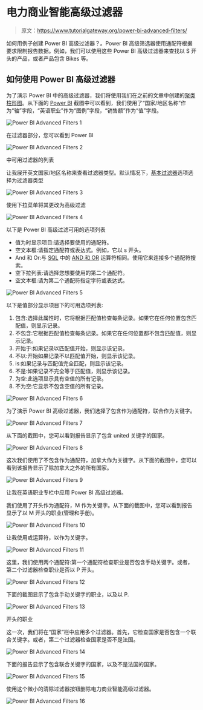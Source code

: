 # 电力商业智能高级过滤器

> 原文：<https://www.tutorialgateway.org/power-bi-advanced-filters/>

如何用例子创建 Power BI 高级过滤器？。Power BI 高级筛选器使用通配符根据要求限制报告数据。例如，我们可以使用这些 Power BI 高级过滤器来查找以 S 开头的产品，或者产品包含 Bikes 等。

## 如何使用 Power BI 高级过滤器

为了演示 Power BI 中的高级过滤器，我们将使用我们在之前的文章中创建的[聚类柱形图](https://www.tutorialgateway.org/clustered-column-chart-in-power-bi/)。从下面的 [Power BI](https://www.tutorialgateway.org/power-bi-tutorial/) 截图中可以看到，我们使用了“国家/地区名称”作为“轴”字段，“英语职业”作为“图例”字段，“销售额”作为“值”字段。

![Power BI Advanced Filters 1](img/b102c18b273b9f1faacf5b30e28388fb.png)

在过滤器部分，您可以看到 Power BI

![Power BI Advanced Filters 2](img/1e5aeda36ed619e2d1820e76d6dd20f4.png)

中可用过滤器的列表

让我展开英文国家/地区名称来查看过滤器类型。默认情况下，[基本过滤器](https://www.tutorialgateway.org/power-bi-basic-filters/)选项选择为过滤器类型

![Power BI Advanced Filters 3](img/7b9a4da778257807f1d71c961e80086f.png)

使用下拉菜单将其更改为高级过滤

![Power BI Advanced Filters 4](img/dedebc218f469e57b7bdbca6f4a02277.png)

以下是 Power BI 高级过滤可用的选项列表

*   值为时显示项目:请选择要使用的通配符。
*   空文本框:请指定通配符或表达式。例如，它以 s 开头。
*   And 和 Or:与 [SQL](https://www.tutorialgateway.org/sql/) 中的 [AND 和 OR](https://www.tutorialgateway.org/sql-and-or-operators/) 运算符相同。使用它来连接多个通配符搜索。
*   空下拉列表:请选择您想要使用的第二个通配符。
*   空文本框:请为第二个通配符指定字符或表达式。

![Power BI Advanced Filters 5](img/8e27137265f475c6d9b081c9e2ad35c8.png)

以下是值部分显示项目下的可用选项列表:

1.  包含:选择此属性时，它将根据匹配值检查每条记录。如果它在任何位置包含匹配值，则显示记录。
2.  不包含:它根据匹配值检查每条记录。如果它在任何位置都不包含匹配值，则显示记录。
3.  开始于:如果记录以匹配值开始，则显示该记录。
4.  不以:开始如果记录不以匹配值开始，则显示该记录。
5.  is:如果记录与匹配值完全匹配，则显示该记录。
6.  不是:如果记录不完全等于匹配值，则显示该记录。
7.  为空:此选项显示具有空值的所有记录。
8.  不为空:它显示不包含空值的所有记录。

![Power BI Advanced Filters 6](img/b7160c1c3ef1a72a0f48e76e195e0036.png)

为了演示 Power BI 高级过滤器，我们选择了包含作为通配符，联合作为关键字。

![Power BI Advanced Filters 7](img/3f66e8ae506ea4a0fa4446c30fc49af8.png)

从下面的截图中，您可以看到报告显示了包含 united 关键字的国家。

![Power BI Advanced Filters 8](img/06d01238cd98d766bed4bf9a5594b52b.png)

这次我们使用了不包含作为通配符，加拿大作为关键字。从下面的截图中，您可以看到该报告显示了除加拿大之外的所有国家。

![Power BI Advanced Filters 9](img/12c7c7dce169b83a10e89140bd71867a.png)

让我在英语职业专栏中应用 Power BI 高级过滤器。

我们使用了开头作为通配符，M 作为关键字。从下面的截图中，您可以看到报告显示了以 M 开头的职业(管理和手册)。

![Power BI Advanced Filters 10](img/14e1b4e3869e8d98eccd8aaeb71f655c.png)

让我使用或运算符，以作为关键字。

![Power BI Advanced Filters 11](img/2b6a106954555fbf1fe8aad7eebbdc35.png)

这里，我们使用两个通配符:第一个通配符检查职业是否包含手动关键字。或者，第二个过滤器检查职业是否以 P 开头。

![Power BI Advanced Filters 12](img/e714e057aa6f19ce3375d7c4a081d842.png)

下面的截图显示了包含手动关键字的职业，以及以 P.

![Power BI Advanced Filters 13](img/4de18efef32d9a1dcc274168cfb2e130.png)

开头的职业

这一次，我们将在“国家”栏中应用多个过滤器。首先，它检查国家是否包含一个联合关键字。或者，第二个过滤器检查国家是否不是法国。

![Power BI Advanced Filters 14](img/adf398ef982732388fcef74bb9d2ec79.png)

下面的报告显示了包含联合关键字的国家，以及不是法国的国家。

![Power BI Advanced Filters 15](img/29f737479b4d7a1df12d6a93df08fbd3.png)

使用这个微小的清除过滤器按钮删除电力商业智能高级过滤器。

![Power BI Advanced Filters 16](img/9ddb14dd5a8e9403f04b1cee10d967ce.png)
